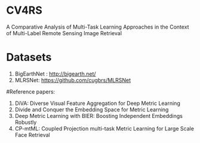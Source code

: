# CV4RS
A Comparative Analysis of Multi-Task Learning Approaches in the Context of Multi-Label Remote Sensing Image Retrieval

# Datasets
1. BigEarthNet : http://bigearth.net/
2. MLRSNet: https://github.com/cugbrs/MLRSNet

#Reference papers:
1. DiVA: Diverse Visual Feature Aggregation for Deep Metric Learning
2. Divide and Conquer the Embedding Space for Metric Learning
3. Deep Metric Learning with BIER: Boosting Independent Embeddings Robustly
4. CP-mtML: Coupled Projection multi-task Metric Learning for Large Scale Face Retrieval